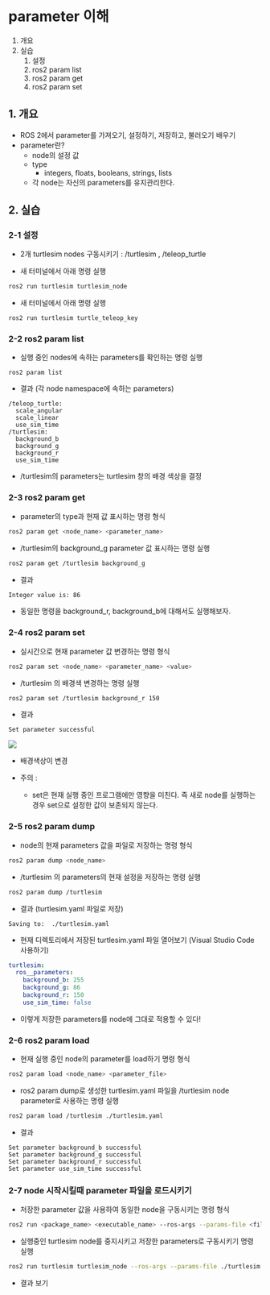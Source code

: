# parameter 이해
1. 개요
2. 실습
   1. 설정
   2. ros2 param list
   3. ros2 param get
   4. ros2 param set
## 1. 개요
* ROS 2에서 parameter를 가져오기, 설정하기, 저장하고, 불러오기 배우기
* parameter란?
  * node의 설정 값
  * type
    * integers, floats, booleans, strings, lists
  * 각 node는 자신의 parameters를 유지관리한다.

## 2. 실습
### 2-1 설정
* 2개 turtlesim nodes 구동시키기 : /turtlesim ,  /teleop_turtle 

* 새 터미널에서 아래 명령 실행
```bash
ros2 run turtlesim turtlesim_node
```

* 새 터미널에서 아래 명령 실행
```bash
ros2 run turtlesim turtle_teleop_key
```

### 2-2 ros2 param list
* 실행 중인 nodes에 속하는 parameters를 확인하는 명령 실행
```
ros2 param list
```

* 결과 (각 node namespace에 속하는 parameters)
```
/teleop_turtle:
  scale_angular
  scale_linear
  use_sim_time
/turtlesim:
  background_b
  background_g
  background_r
  use_sim_time
```
  * /turtlesim의 parameters는 turtlesim 창의 배경 색상을 결정

### 2-3 ros2 param get
* parameter의 type과 현재 값 표시하는 명령 형식
```bash
ros2 param get <node_name> <parameter_name>
```

* /turtlesim의 background_g parameter 값 표시하는 명령 실행
```bash
ros2 param get /turtlesim background_g
```

* 결과
```bash
Integer value is: 86
```

* 동일한 명령을 background_r, background_b에 대해서도 실행해보자.

### 2-4 ros2 param set
* 실시간으로 현재 parameter 값 변경하는 명령 형식
```bash
ros2 param set <node_name> <parameter_name> <value>
```

* /turtlesim 의 배경색 변경하는 명령 실행
```bash
ros2 param set /turtlesim background_r 150
```

* 결과
```
Set parameter successful
```

![](https://docs.ros.org/en/foxy/_images/set.png)
  * 배경색상이 변경

* 주의 :
  * set은 현재 실행 중인 프로그램에만 영향을 미친다. 즉 새로 node를 실행하는 경우 set으로 설정한 값이 보존되지 않는다.

### 2-5 ros2 param dump
* node의 현재 parameters 값을 파일로 저장하는 명령 형식
```bash
ros2 param dump <node_name>
```

* /turtlesim 의 parameters의 현재 설정을 저장하는 명령 실행
```bash
ros2 param dump /turtlesim
```
* 결과 (turtlesim.yaml 파일로 저장)
```
Saving to:  ./turtlesim.yaml
```

* 현재 디렉토리에서 저장된 turtlesim.yaml 파일 열어보기 (Visual Studio Code 사용하기)
```yaml
turtlesim:
  ros__parameters:
    background_b: 255
    background_g: 86
    background_r: 150
    use_sim_time: false
```
* 이렇게 저장한 parameters를 node에 그대로 적용할 수 있다!

### 2-6 ros2 param load
* 현재 실행 중인 node의 parameter를 load하기 명령 형식
```bash
ros2 param load <node_name> <parameter_file>
```

* ros2 param dump로 생성한 turtlesim.yaml 파일을 /turtlesim node parameter로 사용하는 명령 실행
```bash
ros2 param load /turtlesim ./turtlesim.yaml
```

* 결과
```
Set parameter background_b successful
Set parameter background_g successful
Set parameter background_r successful
Set parameter use_sim_time successful
```

### 2-7 node 시작시킬때 parameter 파일을 로드시키기
* 저장한 parameter 값을 사용하여 동일한 node을 구동시키는 명령 형식
```bash
ros2 run <package_name> <executable_name> --ros-args --params-file <file_name>
```

* 실행중인 turtlesim node를 중지시키고 저장한 parameters로 구동시키기 명령 실행
```bash
ros2 run turtlesim turtlesim_node --ros-args --params-file ./turtlesim.yaml
```

* 결과 보기
